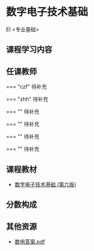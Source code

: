 # 数字电子技术基础
<div class="badges">
<span class="badge EI-badge">EI <专业基础></span>
</div>


## 课程学习内容

## 任课教师

=== "czf"
    待补充

=== "zhh" 
    待补充

=== ""
    待补充

=== ""
    待补充

=== ""
    待补充

=== ""
    待补充

## 课程教材

+ [数字电子技术基础 (第六版)](https://pan.baidu.com/s/1iB2nNIU7brInveVoDxm3pg?pwd=icic)

## 分数构成

## 其他资源

+ [数电答案.pdf](https://1drv.ms/b/s!AtocDSkaQMHclV0utQxnm3-bc4k5?e=8fRFW4)
